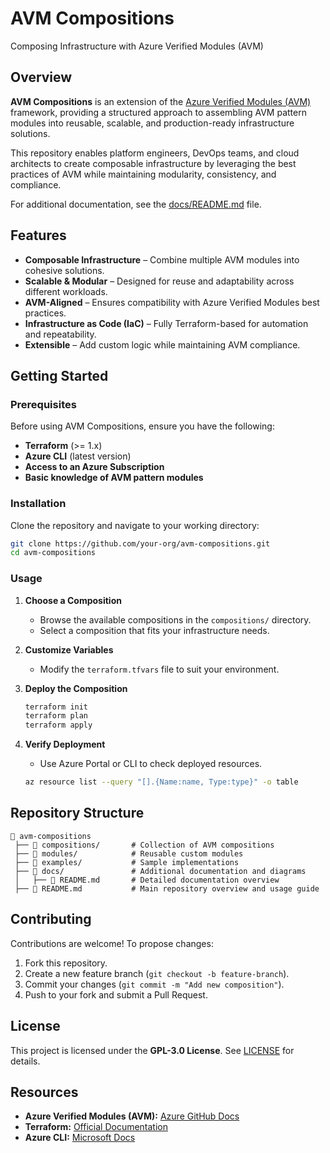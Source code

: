 # AVM Compositions

Composing Infrastructure with Azure Verified Modules (AVM)

## Overview

**AVM Compositions** is an extension of the [Azure Verified Modules (AVM)](https://azure.github.io/Azure-Verified-Modules/) framework, providing a structured approach to assembling AVM pattern modules into reusable, scalable, and production-ready infrastructure solutions.

This repository enables platform engineers, DevOps teams, and cloud architects to create composable infrastructure by leveraging the best practices of AVM while maintaining modularity, consistency, and compliance.

For additional documentation, see the [docs/README.md](docs/README.md) file.

## Features

- **Composable Infrastructure** – Combine multiple AVM modules into cohesive solutions.
- **Scalable & Modular** – Designed for reuse and adaptability across different workloads.
- **AVM-Aligned** – Ensures compatibility with Azure Verified Modules best practices.
- **Infrastructure as Code (IaC)** – Fully Terraform-based for automation and repeatability.
- **Extensible** – Add custom logic while maintaining AVM compliance.

## Getting Started

### Prerequisites

Before using AVM Compositions, ensure you have the following:

- **Terraform** (>= 1.x)
- **Azure CLI** (latest version)
- **Access to an Azure Subscription**
- **Basic knowledge of AVM pattern modules**

### Installation

Clone the repository and navigate to your working directory:

```sh
git clone https://github.com/your-org/avm-compositions.git
cd avm-compositions
```

### Usage

1. **Choose a Composition**
   - Browse the available compositions in the `compositions/` directory.
   - Select a composition that fits your infrastructure needs.

2. **Customize Variables**
   - Modify the `terraform.tfvars` file to suit your environment.

3. **Deploy the Composition**

   ```sh
   terraform init
   terraform plan
   terraform apply
   ```

4. **Verify Deployment**
   - Use Azure Portal or CLI to check deployed resources.

   ```sh
   az resource list --query "[].{Name:name, Type:type}" -o table
   ```

## Repository Structure

```text
📂 avm-compositions
 ├── 📂 compositions/       # Collection of AVM compositions
 ├── 📂 modules/            # Reusable custom modules
 ├── 📂 examples/           # Sample implementations
 ├── 📂 docs/               # Additional documentation and diagrams
 │   ├── 📜 README.md       # Detailed documentation overview
 ├── 📜 README.md           # Main repository overview and usage guide
```

## Contributing

Contributions are welcome! To propose changes:

1. Fork this repository.
2. Create a new feature branch (`git checkout -b feature-branch`).
3. Commit your changes (`git commit -m "Add new composition"`).
4. Push to your fork and submit a Pull Request.

## License

This project is licensed under the **GPL-3.0 License**. See [LICENSE](LICENSE) for details.

## Resources

- **Azure Verified Modules (AVM):** [Azure GitHub Docs](https://azure.github.io/Azure-Verified-Modules/)
- **Terraform:** [Official Documentation](https://developer.hashicorp.com/terraform/docs)
- **Azure CLI:** [Microsoft Docs](https://learn.microsoft.com/en-us/cli/azure/)
